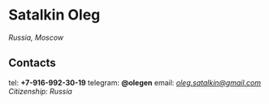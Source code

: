# Satalkin Oleg
*Russia, Moscow*
## Contacts
tel: **+7-916-992-30-19**
telegram: **@olegen**
email: *oleg.satalkin@gmail.com*
*Citizenship: Russia*
